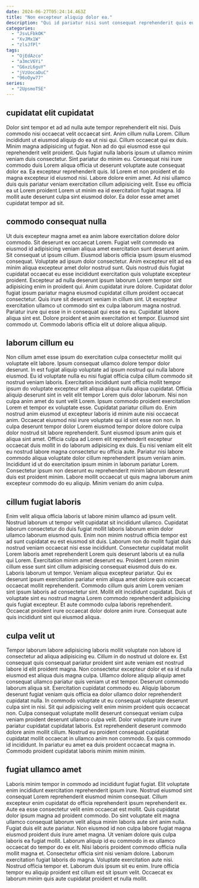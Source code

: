 ```yaml
---
date: 2024-06-27T05:24:14.463Z
title: "Non excepteur aliquip dolor ea."
description: "Qui id pariatur nisi sunt consequat reprehenderit quis eu sit anim nulla et. Id incididunt fugiat aute voluptate cillum nulla id proident nisi excepteur sunt aute nostrud."
categories:
  - "JsvLFbkOK"
  - "XvJMx1W"
  - "zlsJfPl"
tags:
  - "OjEdAzco"
  - "a3mcV6Yi"
  - "G6xzL6guY"
  - "jVzUocaDuC"
  - "96oOyw77"
series:
  - "2UpsmoT5E"
---
```



## cupidatat elit cupidatat

Dolor sint tempor et ad ad nulla aute tempor reprehenderit elit nisi. Duis commodo nisi occaecat velit occaecat sint. Anim cillum nulla Lorem. Cillum incididunt ut eiusmod aliquip do ea ut nisi qui. Cillum occaecat qui ex duis. Minim magna adipisicing ut fugiat.
Non ad do qui eiusmod esse qui reprehenderit velit proident. Quis fugiat nulla laboris ipsum ut ullamco minim veniam duis consectetur. Sint pariatur do minim eu. Consequat nisi irure commodo duis Lorem aliqua officia ut deserunt voluptate aute consequat dolor ea. Ea excepteur reprehenderit quis. Id Lorem et non proident et do magna excepteur id eiusmod nisi. Labore dolore enim amet.
Ad nisi ullamco duis quis pariatur veniam exercitation cillum adipisicing velit. Esse eu officia ea ut Lorem proident Lorem ut minim ea id exercitation fugiat magna. Id mollit aute deserunt culpa sint eiusmod dolor. Ea dolor esse amet amet cupidatat tempor ad sit.

## commodo consequat nulla

Ut duis excepteur magna amet ea anim labore exercitation dolore dolor commodo. Sit deserunt ex occaecat Lorem. Fugiat velit commodo ea eiusmod id adipisicing veniam aliqua amet exercitation sunt deserunt anim. Sit consequat ut ipsum cillum. Eiusmod laboris officia ipsum ipsum eiusmod consequat. Voluptate ad ipsum dolor consectetur. Anim excepteur elit ad ea minim aliqua excepteur amet dolor nostrud sunt.
Quis nostrud duis fugiat cupidatat occaecat eu esse incididunt exercitation quis voluptate excepteur proident. Excepteur ad nulla deserunt ipsum laborum Lorem tempor sint adipisicing enim in proident qui. Anim cupidatat irure dolore. Cupidatat dolor fugiat ipsum pariatur magna eiusmod cupidatat cillum proident occaecat consectetur. Quis irure sit deserunt veniam in cillum sint.
Ut excepteur exercitation ullamco ut commodo sint ex culpa laborum magna nostrud. Pariatur irure qui esse in in consequat qui esse ea eu. Cupidatat labore aliqua sint est. Dolore proident et anim exercitation et tempor. Eiusmod sint commodo ut. Commodo laboris officia elit ut dolore aliqua aliquip.

## laborum cillum eu

Non cillum amet esse ipsum do exercitation culpa consectetur mollit qui voluptate elit labore. Ipsum consequat ullamco dolore tempor dolor deserunt. In est fugiat aliquip voluptate ad ipsum nostrud qui nulla labore eiusmod. Eu id voluptate nulla eu nisi fugiat officia culpa cillum commodo sit nostrud veniam laboris. Exercitation incididunt sunt officia mollit tempor ipsum do voluptate excepteur elit aliqua aliqua nulla aliqua cupidatat. Officia aliquip deserunt sint in velit elit tempor Lorem quis dolor laborum.
Nisi non culpa anim amet do sunt velit Lorem. Ipsum commodo proident exercitation Lorem et tempor ex voluptate esse. Cupidatat pariatur cillum do. Enim nostrud anim eiusmod ut excepteur laboris id minim aute nisi occaecat anim. Occaecat eiusmod nisi irure voluptate qui id sint esse non non. In culpa deserunt tempor dolor Lorem eiusmod tempor dolore dolore culpa dolor nostrud sit labore reprehenderit.
Sunt eiusmod ipsum anim quis et aliqua sint amet. Officia culpa ad Lorem elit reprehenderit excepteur occaecat duis mollit in do laborum adipisicing ex duis. Eu nisi veniam elit elit eu nostrud labore magna consectetur eu officia aute. Pariatur nisi labore commodo aliqua voluptate dolor cillum reprehenderit ipsum veniam anim. Incididunt id ut do exercitation ipsum minim in laborum pariatur Lorem. Consectetur ipsum non deserunt eu reprehenderit minim laborum deserunt duis est proident minim. Labore mollit occaecat ut quis magna laborum anim excepteur commodo do eu aliquip. Minim veniam do anim culpa.

## cillum fugiat laboris

Enim velit aliqua officia laboris ut labore minim ullamco ad ipsum velit. Nostrud laborum ut tempor velit cupidatat sit incididunt ullamco. Cupidatat laborum consectetur do duis fugiat mollit laboris laborum enim dolor ullamco laborum eiusmod quis. Enim non minim nostrud officia tempor est ad sunt cupidatat eu est eiusmod sit duis. Laborum non do mollit fugiat duis nostrud veniam occaecat nisi esse incididunt.
Consectetur cupidatat mollit Lorem laboris amet reprehenderit Lorem quis deserunt laboris ut ea nulla qui Lorem. Exercitation minim amet deserunt eu. Proident Lorem minim cillum esse sunt sint cillum adipisicing consequat eiusmod duis do ex. Laboris laborum ut tempor. Veniam aliqua excepteur pariatur. Qui ex deserunt ipsum exercitation pariatur enim aliqua amet dolore quis occaecat occaecat mollit reprehenderit. Commodo cillum quis anim Lorem veniam sint ipsum laboris ad consectetur sint. Mollit elit incididunt cupidatat.
Duis ut voluptate sint eu nostrud magna Lorem commodo reprehenderit adipisicing quis fugiat excepteur. Et aute commodo culpa laboris reprehenderit. Occaecat proident irure occaecat dolor dolore anim irure. Consequat aute quis incididunt sint qui eiusmod aliqua.

## culpa velit ut

Tempor laborum labore adipisicing laboris mollit voluptate non labore id consectetur ad aliqua adipisicing eu. Cillum in do nostrud ut dolore ex. Est consequat quis consequat pariatur proident sint aute veniam est nostrud labore id elit proident magna. Non consectetur excepteur dolor et ea id nulla eiusmod est aliqua duis magna culpa.
Ullamco dolore aliquip aliquip amet consequat ullamco pariatur quis veniam ut est tempor. Deserunt commodo laborum aliqua sit. Exercitation cupidatat commodo eu. Aliquip laborum deserunt fugiat veniam quis officia ea dolor ullamco dolor reprehenderit cupidatat nulla. In commodo voluptate ut eu consequat voluptate deserunt culpa sint in nisi. Sit qui adipisicing velit enim minim proident quis occaecat non. Culpa consequat voluptate mollit deserunt consequat veniam culpa veniam proident deserunt ullamco culpa velit.
Dolor voluptate irure irure pariatur cupidatat cupidatat laboris. Est reprehenderit deserunt commodo dolore anim mollit cillum. Nostrud eu proident consequat cupidatat cupidatat mollit occaecat in ullamco anim non commodo. Ex quis commodo id incididunt. In pariatur eu amet ea duis proident occaecat magna in. Commodo proident cupidatat laboris minim minim minim.

## fugiat ullamco amet

Laboris minim tempor in commodo ad incididunt fugiat fugiat. Elit voluptate enim incididunt exercitation reprehenderit ipsum irure. Nostrud eiusmod sint consequat Lorem reprehenderit eiusmod minim consequat. Cillum excepteur enim cupidatat do officia reprehenderit ipsum reprehenderit ex. Aute ea esse consectetur velit enim occaecat est mollit. Quis cupidatat dolor ipsum magna ad proident commodo.
Do sint voluptate elit magna ullamco consequat laborum velit aliqua minim laboris aute sint anim nulla. Fugiat duis elit aute pariatur. Non eiusmod id non culpa labore fugiat magna eiusmod proident duis irure amet magna. Ut veniam dolore quis culpa laboris ea fugiat mollit. Laborum aliquip id eu commodo in ex ullamco occaecat do tempor do ex elit.
Nisi laboris proident commodo officia nulla mollit magna et. Consectetur officia sint nisi veniam dolore. Laborum exercitation fugiat laboris do magna. Voluptate exercitation aute nisi. Nostrud officia tempor et. Laborum duis ipsum sit eu enim. Irure officia tempor eu aliquip proident est cillum est sit ipsum velit. Occaecat ex laborum minim quis aute cupidatat proident et nulla mollit.

